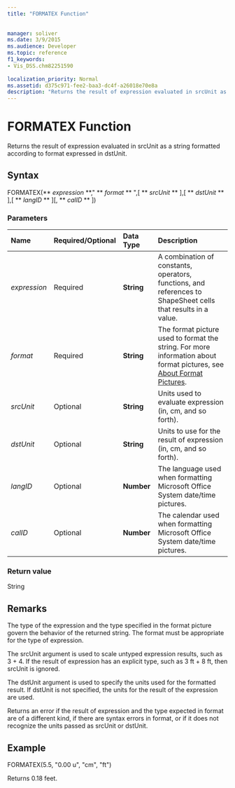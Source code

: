 ```yaml
---
title: "FORMATEX Function"
 
 
manager: soliver
ms.date: 3/9/2015
ms.audience: Developer
ms.topic: reference
f1_keywords:
- Vis_DSS.chm82251590
 
localization_priority: Normal
ms.assetid: d375c971-fee2-baa3-dc4f-a26018e70e8a
description: "Returns the result of expression evaluated in srcUnit as a string formatted according to format expressed in dstUnit."
---
```


# FORMATEX Function

Returns the result of expression evaluated in srcUnit as a string formatted according to format expressed in dstUnit.
  
## Syntax

FORMATEX(** *expression* **," ** *format* ** ",[ ** *srcUnit* ** ],[ ** *dstUnit* ** ],[ ** *langID* ** ][, ** *calID* ** ]) 
  
### Parameters

|**Name**|**Required/Optional**|**Data Type**|**Description**|
|:-----|:-----|:-----|:-----|
| _expression_ <br/> |Required  <br/> |**String** <br/> |A combination of constants, operators, functions, and references to ShapeSheet cells that results in a value.  <br/> |
| _format_ <br/> |Required  <br/> |**String** <br/> |The format picture used to format the string. For more information about format pictures, see [About Format Pictures](about-format-pictures.md).  <br/> |
| _srcUnit_ <br/> |Optional  <br/> |**String** <br/> | Units used to evaluate expression (in, cm, and so forth).  <br/> |
| _dstUnit_ <br/> |Optional  <br/> |**String** <br/> |Units to use for the result of expression (in, cm, and so forth).  <br/> |
| _langID_ <br/> |Optional  <br/> |**Number** <br/> |The language used when formatting Microsoft Office System date/time pictures.  <br/> |
| _calID_ <br/> |Optional  <br/> |**Number** <br/> |The calendar used when formatting Microsoft Office System date/time pictures.  <br/> |
   
### Return value

String
  
## Remarks

The type of the expression and the type specified in the format picture govern the behavior of the returned string. The format must be appropriate for the type of expression.
  
The srcUnit argument is used to scale untyped expression results, such as 3 + 4. If the result of expression has an explicit type, such as 3 ft + 8 ft, then srcUnit is ignored.
  
The dstUnit argument is used to specify the units used for the formatted result. If dstUnit is not specified, the units for the result of the expression are used.
  
Returns an error if the result of expression and the type expected in format are of a different kind, if there are syntax errors in format, or if it does not recognize the units passed as srcUnit or dstUnit.
  
## Example

FORMATEX(5.5, "0.00 u", "cm", "ft") 
  
Returns 0.18 feet. 
  


